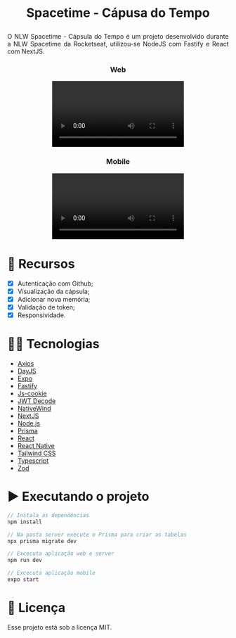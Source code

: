 # <p align="center">Spacetime - Cápusa do Tempo</p>

<p align="justify">O NLW Spacetime - Cápsula do Tempo é um projeto desenvolvido durante a NLW Spacetime da Rocketseat, utilizou-se NodeJS com Fastify e React com NextJS.</p>

### <p align="center">Web</p>
<p align="center">
  <video src="https://github.com/Matheussandi/spacetime/assets/29473781/558e652e-ff68-4eb1-8505-5b0ef71c2f9c"/>
  <br>
</p>

### <p align="center">Mobile</p>
<p align="center">
  <video src="https://github.com/Matheussandi/spacetime/assets/29473781/0b6dacd3-7886-406e-8def-97c058388777"/>
  <br>
</p>

# :pushpin: Recursos

- [x] Autenticação com Github;
- [x] Visualização da cápsula;
- [x] Adicionar nova memória;
- [x] Validação de token;
- [x] Responsividade.
 
# 👨‍💻 Tecnologias

- [Axios](https://axios-http.com/docs/intro)
- [DayJS](https://day.js.org/)
- [Expo](https://expo.dev/)
- [Fastify](https://www.fastify.io/)
- [Js-cookie](https://github.com/js-cookie/js-cookie)
- [JWT Decode](https://jwt.io/)
- [NativeWind](https://www.nativewind.dev/)
- [NextJS](https://nextjs.org/)
- [Node.js](https://nodejs.org/en/)
- [Prisma](https://www.prisma.io/)
- [React](https://pt-br.reactjs.org/)
- [React Native](https://reactnative.dev/)
- [Tailwind CSS](https://tailwindcss.com/)
- [Typescript](https://www.typescriptlang.org/)
- [Zod](https://zod.dev/)

# ▶️ Executando o projeto
```js
// Instala as dependências
npm install

// Na pasta server execute o Prisma para criar as tabelas
npx prisma migrate dev

// Excecuta aplicação web e server
npm run dev

// Excecuta aplicação mobile
expo start
```

# 📄 Licença

Esse projeto está sob a licença MIT.